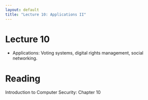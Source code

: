 ```yaml
---
layout: default
title: "Lecture 10: Applications II"
---
```


# Lecture 10

- Applications: Voting systems, digital rights management, social networking.

# Reading 

Introduction to Computer Security: Chapter 10
